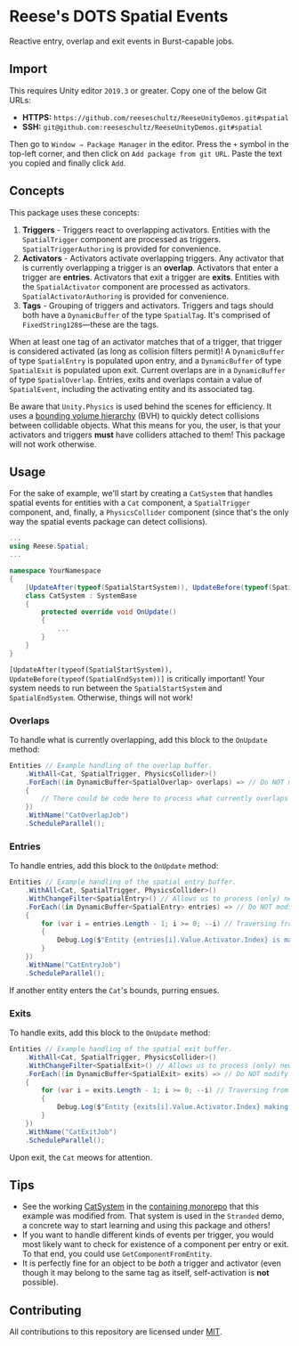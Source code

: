 # Reese's DOTS Spatial Events

Reactive entry, overlap and exit events in Burst-capable jobs.

## Import

This requires Unity editor `2019.3` or greater. Copy one of the below Git URLs:

* **HTTPS:** `https://github.com/reeseschultz/ReeseUnityDemos.git#spatial`
* **SSH:** `git@github.com:reeseschultz/ReeseUnityDemos.git#spatial`

Then go to `Window ⇒ Package Manager` in the editor. Press the `+` symbol in the top-left corner, and then click on `Add package from git URL`. Paste the text you copied and finally click `Add`.

## Concepts

This package uses these concepts:

1. **Triggers** - Triggers react to overlapping activators. Entities with the `SpatialTrigger` component are processed as triggers. `SpatialTriggerAuthoring` is provided for convenience.
2. **Activators** - Activators activate overlapping triggers. Any activator that is currently overlapping a trigger is an **overlap**. Activators that enter a trigger are **entries**. Activators that exit a trigger are **exits**. Entities with the `SpatialActivator` component are processed as activators. `SpatialActivatorAuthoring` is provided for convenience.
3. **Tags** - Grouping of triggers and activators. Triggers and tags should both have a `DynamicBuffer` of the type `SpatialTag`. It's comprised of `FixedString128`s—these are the tags.

When at least one tag of an activator matches that of a trigger, that trigger is considered activated (as long as collision filters permit)! A `DynamicBuffer` of type `SpatialEntry` is populated upon entry, and a `DynamicBuffer` of type `SpatialExit` is populated upon exit. Current overlaps are in a `DynamicBuffer` of type `SpatialOverlap`. Entries, exits and overlaps contain a value of `SpatialEvent`, including the activating entity and its associated tag.

Be aware that `Unity.Physics` is used behind the scenes for efficiency. It uses a [bounding volume hierarchy](https://en.wikipedia.org/wiki/Bounding_volume_hierarchy) (BVH) to quickly detect collisions between collidable objects. What this means for you, the user, is that your activators and triggers **must** have colliders attached to them! This package will not work otherwise.

## Usage

For the sake of example, we'll start by creating a `CatSystem` that handles spatial events for entities with a `Cat` component, a `SpatialTrigger` component, and, finally, a `PhysicsCollider` component (since that's the only way the spatial events package can detect collisions).

```csharp
...
using Reese.Spatial;
...

namespace YourNamespace
{
    [UpdateAfter(typeof(SpatialStartSystem)), UpdateBefore(typeof(SpatialEndSystem))]
    class CatSystem : SystemBase
    {
        protected override void OnUpdate()
        {
            ...
        }
    }
}
```

`[UpdateAfter(typeof(SpatialStartSystem)), UpdateBefore(typeof(SpatialEndSystem))]` is critically important! Your system needs to run between the `SpatialStartSystem` and `SpatialEndSystem`. Otherwise, things will not work!

### Overlaps

To handle what is currently overlapping, add this block to the `OnUpdate` method:

```csharp
Entities // Example handling of the overlap buffer.
    .WithAll<Cat, SpatialTrigger, PhysicsCollider>()
    .ForEach((in DynamicBuffer<SpatialOverlap> overlaps) => // Do NOT modify the buffer, hence the in keyword.
    {
        // There could be code here to process what currently overlaps in a given frame.
    })
    .WithName("CatOverlapJob")
    .ScheduleParallel();
```

### Entries

To handle entries, add this block to the `OnUpdate` method:

```csharp
Entities // Example handling of the spatial entry buffer.
    .WithAll<Cat, SpatialTrigger, PhysicsCollider>()
    .WithChangeFilter<SpatialEntry>() // Allows us to process (only) new entries once.
    .ForEach((in DynamicBuffer<SpatialEntry> entries) => // Do NOT modify the buffer, hence the in keyword.
    {
        for (var i = entries.Length - 1; i >= 0; --i) // Traversing from the end of the buffer for performance reasons.
        {
            Debug.Log($"Entity {entries[i].Value.Activator.Index} is making me purr! Purrrrrrrr!");
        }
    })
    .WithName("CatEntryJob")
    .ScheduleParallel();
```

If another entity enters the `Cat`'s bounds, purring ensues.

### Exits

To handle exits, add this block to the `OnUpdate` method:

```csharp
Entities // Example handling of the spatial exit buffer.
    .WithAll<Cat, SpatialTrigger, PhysicsCollider>()
    .WithChangeFilter<SpatialExit>() // Allows us to process (only) new exits once.
    .ForEach((in DynamicBuffer<SpatialExit> exits) => // Do NOT modify the buffer, hence the in keyword.
    {
        for (var i = exits.Length - 1; i >= 0; --i) // Traversing from the end of the buffer for performance reasons.
        {
            Debug.Log($"Entity {exits[i].Value.Activator.Index} making me meow for attention! MEEEOWWWWWWW!");
        }
    })
    .WithName("CatExitJob")
    .ScheduleParallel();
```

Upon exit, the `Cat` meows for attention.

## Tips

* See the working [CatSystem](https://github.com/reeseschultz/ReeseUnityDemos/blob/master/Assets/Scripts/Stranded/Cat/CatSystem.cs) in the [containing monorepo](https://github.com/reeseschultz/ReeseUnityDemos) that this example was modified from. That system is used in the `Stranded` demo, a concrete way to start learning and using this package and others!
* If you want to handle different kinds of events per trigger, you would most likely want to check for existence of a component per entry or exit. To that end, you could use `GetComponentFromEntity`.
* It is perfectly fine for an object to be *both* a trigger and activator (even though it may belong to the same tag as itself, self-activation is **not** possible).

## Contributing

All contributions to this repository are licensed under [MIT](https://github.com/reeseschultz/ReeseUnityDemos/blob/master/LICENSE).
